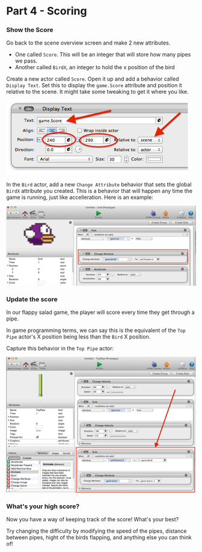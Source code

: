 # Part 4 - Scoring

### Show the Score

Go back to the scene overview screen and make 2 new attributes.
  - One called `Score`. This will be an integer that will store how many pipes we pass.
  - Another called `BirdX`, an integer to hold the x position of the bird

Create a new actor called `Score`. Open it up and add a behavior called `Display Text`. Set this to display the `game.Score` attribute and position it relative to the scene. It might take some tweaking to get it where you like.

![score text](screenshots/13_score_text.png)

In the `Bird` actor, add a new `Change Attribute` behavior that sets the global `BirdX` attribute you created. This is a behavior that will happen any time the game is running, just like accelleration. Here is an example:

![set bird x](screenshots/14_set_bird_x.png)

### Update the score

In our flappy salad game, the player will score every time they get through a pipe.

In game programming terms, we can say this is the equivalent of the `Top Pipe` actor's X position being less than the `Bird` X position.

Capture this behavior in the `Top Pipe` actor:

![update score](screenshots/15_update_score.png)

### What's your high score?

Now you have a way of keeping track of the score! What's your best?

Try changing the difficulty by modifying the speed of the pipes, distance between pipes, hight of the birds flapping, and anything else you can think of!
